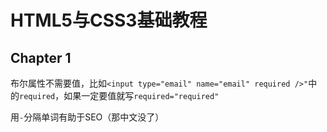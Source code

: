 # HTML5与CSS3基础教程

## Chapter 1

布尔属性不需要值，比如`<input type="email" name="email" required />"`中的`required`，如果一定要值就写`required="required"`

用`-`分隔单词有助于SEO（那中文没了）

